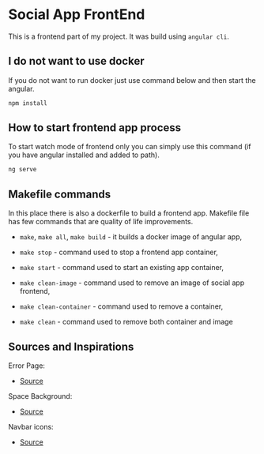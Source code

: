 # Social App FrontEnd

This is a frontend part of my project. It was build using `angular cli`.

## I do not want to use docker

If you do not want to run docker just use command below and then start the angular.

```bash
npm install
```

## How to start frontend app process

To start watch mode of frontend only you can simply use this command (if you have angular installed and added to path).

```bash
ng serve
```

## Makefile commands

In this place there is also a dockerfile to build a frontend app.
Makefile file has few commands that are quality of life improvements.

* `make`, `make all`, `make build` - it builds a docker image of
  angular app,

* `make stop` - command used to stop a frontend app container,

* `make start` - command used to start an existing app container,

* `make clean-image` - command used to remove an image of social app frontend,

* `make clean-container` - command used to remove a container,

* `make clean` - command used to remove both container and image

## Sources and Inspirations

Error Page:

* [Source](https://www.mantralabsglobal.com/404)

Space Background:

* [Source](https://wallpapercave.com/black-space-wallpaper-hd)

Navbar icons:

* [Source](https://fonts.google.com/icons)
